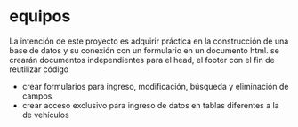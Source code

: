 # equipos
La intención de este proyecto es adquirir práctica en la construcción de una base de datos y su conexión con un formulario en un documento html.
se crearán documentos independientes para el head, el footer con el fin de reutilizar código

- crear formularios para ingreso, modificación, búsqueda y eliminación de campos
- crear acceso exclusivo para ingreso de datos en tablas diferentes a la de vehículos